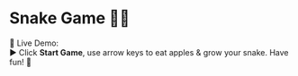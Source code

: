 # Snake Game 🐍🍎

🚀 Live Demo:  
▶️ Click **Start Game**, use arrow keys to eat apples & grow your snake. Have fun! 🎉
